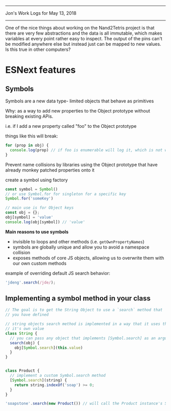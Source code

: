*****************************************************************

Jon's Work Logs for May 13, 2018

*****************************************************************

One of the nice things about working on the Nand2Tetris project is that there are very few abstractions and the data is all immutable, which makes variables at every point rather easy to inspect.  The output of the pins can't be modified anywhere else but instead just can be mapped to new values.  Is this true in other computers?

# ESNext features

## Symbols

Symbols are a new data type- limited objects that behave as primitives

Why: as a way to add new properties to the Object prototype without breaking existing APis.

i.e. if I add a new property called "foo" to the Object prototype

things like this will break:
```js
for (prop in obj) {
  console.log(prop) // if foo is enumerable will log it, which is not what we want
}
```

Prevent name collisions by libraries using the Object prototype that have already monkey patched properties onto it

create a symbol using factory
```js
const symbol = Symbol()
// or use Symbol.for for singleton for a specific key
Symbol.for('someKey')

// main use is for Object keys
const obj = {};
obj[symbol] = 'value'
console.log(obj[symbol]) // 'value'
```

**Main reasons to use symbols**
* invisible to loops and other methods (i.e. `getOwnPropertyNames`)
* symbols are globally unique and allow you to avoid a namespace collision
* exposes methods of core JS objects, allowing us to overwrite them with our own custom methods

example of overriding default JS search behavior:
```js
'jdeng'.search(/jde/);
```

## Implementing a symbol method in your class
```js
// The goal is to get the String Object to use a `search` method that
// you have defined

// string objects search method is implemented in a way that it uses the object's search method on 
// it's own value
class String {
  // you can pass any object that implements [Symbol.search] as an argument
  search(obj) {
    obj[Symbol.search](this.value)
  }
}


class Product {
  // implement a custom Symbol.search method
  [Symbol.search](string) {
    return string.indexOf('soap') >= 0;
  }
}

'soapstone'.search(new Product()) // will call the Product instance's Symbo.search method
```